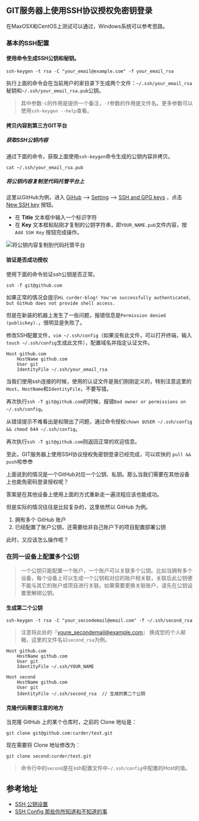## GIT服务器上使用SSH协议授权免密钥登录

在MaxOSX和CentOS上测试可以通过，Windows系统可以参考思路。

### 基本的SSH配置

#### 使用命令生成SSH公钥和秘钥。

```
ssh-keygen -t rsa -C "your_email@example.com" -f your_email_rsa
```

执行上面的命令会在当前用户的家目录下生成两个文件：`~/.ssh/your_email_rsa`秘钥和`~/.ssh/your_email_rsa.pub`公钥。

> 其中参数`-C`的作用是提供一个备注，`-f`参数的作用是文件名。更多参数可以使用`ssh-keygen --help`查看。

#### 拷贝内容到第三方GIT平台

##### 获取SSH公钥内容

通过下面的命令，获取上面使用`ssh-keygen`命令生成的公钥内容并拷贝。

```
cat ~/.ssh/your_email_rsa.pub
```

##### 将公钥内容复制至代码托管平台上

这里以GitHub为例，进入 [GiHub](https://github.com/) --> [Setting](https://github.com/settings/profile) --> [SSH and GPG keys](https://github.com/settings/keys) ，点击 [New SSH key](https://github.com/settings/ssh/new) 按钮。

- 在 **Title** 文本框中输入一个标识字符
- 在 **Key** 文本框粘贴刚才复制的公钥字符串，即`YOUR_NAME.pub`文件内容，按 `Add SSH Key` 按钮完成操作。

![将公钥内容复制到代码托管平台]()

#### 验证是否成功授权

使用下面的命令验证ssh公钥是否正常。

```
ssh -T git@github.com
```

如果正常的情况会提示`Hi curder-blog! You've successfully authenticated, but GitHub does not provide shell access.`

但是在新装的机器上发生了一些问题，报错信息是`Permission denied (publickey).`，很明显是失败了。

修改SSH配置文件，`vim ~/.ssh/config`（如果没有此文件，可以打开终端，输入`touch ~/.ssh/config`生成此文件），配置域名并指定认证文件。

```
Host github.com
    HostName github.com
    User git
    IdentityFile ~/.ssh/your_email_rsa
```

当我们使用ssh连接的时候，使用的认证文件是我们刚刚定义的，特别注意这里的`Host`、`HostName`和`IdentityFile`，不要写错。

再次执行`ssh -T git@github.com`的时候，报错`Bad owner or permissions on ~/.ssh/config`。

从错误提示不难看出是权限出了问题，通过命令授权`chown $USER ~/.ssh/config && chmod 644 ~/.ssh/config`。

再次执行`ssh -T git@github.com`则返回正常的欢迎信息。

至此，GIT服务器上使用SSH协议授权免密钥登录已经完成，可以欢快的 `pull && push`啦😎😎

上面说到的情况是一个GitHub对应一个公钥、私钥。那么当我们需要在其他设备上也能免密码登录授权呢？

答案是在其他设备上使用上面的方式重新走一遍流程应该也能成功。

但是实际的情况往往是比较复杂的，这里依然以 GitHub 为例。

1. 拥有多个 GitHub 账户
2. 已经配置了账户公钥，还需要给非自己账户下的项目配置部署公钥

此时，又应该怎么操作呢？

### 在同一设备上配置多个公钥

> 一个公钥只能配置一个账户，一个账户可以关联多个公钥。比如当拥有多个设备，每个设备上可以生成一个公钥和对应的账户相关联，关联后此公钥便不能与其它的账户或项目进行关联。如果需要更换关联账户，请先在公钥设置里解绑公钥。

#### 生成第二个公钥

```
ssh-keygen -t rsa -C "your_secondemail@email.com" -f ~/.ssh/second_rsa
```

> 注意将此处的『youre_secondemail@example.com』 换成您的个人邮箱，这里的文件名以`second_rsa`为例。

```
Host github.com
    HostName github.com
    User git
    IdentityFile ~/.ssh/YOUR_NAME

Host second
    HostName github.com
    User git
    IdentityFile ~/.ssh/second_rsa  // 生成的第二个公钥
```

#### 克隆代码需要注意的地方

当克隆 GitHub 上的某个仓库时，之前的 Clone 地址是：

```
git clone git@github.com:curder/test.git
```

现在需要将 Clone 地址修改为：

```
git clone second:curder/test.git
```

> 命令行中的`second`是在ssh配置文件中`~/.ssh/config`中配置的Host的值。

## 参考地址

- [SSH 公钥设置](https://coding.net/help/doc/git/ssh-key.html)
- [SSH Config 那些你所知道和不知道的事](https://deepzz.com/post/how-to-setup-ssh-config.html)